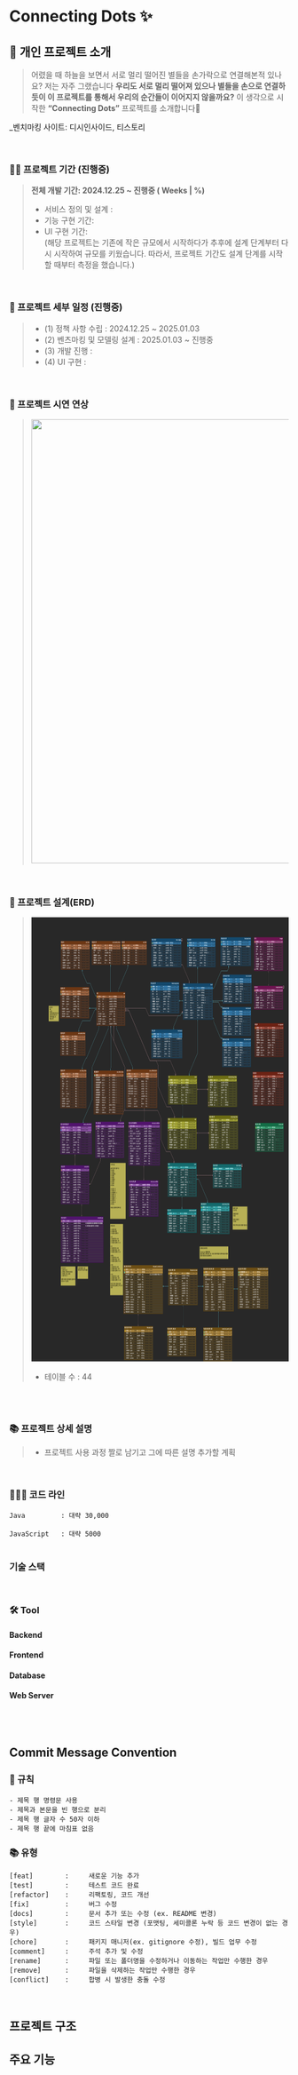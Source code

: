 # Connecting Dots ✨


## 📢 개인 프로젝트 소개
> 어렸을 때 하늘을 보면서 서로 멀리 떨어진 별들을 손가락으로 연결해본적 있나요? 저는 자주 그랬습니다
> <strong>우리도 서로 멀리 떨어져 있으나 별들을  손으로 연결하듯이 이 프로젝트를 통해서 우리의 순간들이 이어지지 않을까요?</strong>
> 이 생각으로 시작한 <strong>“Connecting Dots”</strong> 프로젝트를 소개합니다🥳

_벤치마킹 사이트: 디시인사이드, 티스토리

<br>

### 🏃🏻 프로젝트 기간 (진행중)
> **전체 개발 기간: 2024.12.25 ~ 진행중 ( Weeks |  %)**
> - 서비스 정의 및 설계 : <br>
> - 기능 구현 기간:  <br>
> - UI 구현 기간: <br>
> (해당 프로젝트는 기존에 작은 규모에서 시작하다가 추후에 설계 단계부터 다시 시작하여 규모를 키웠습니다. 따라서, 프로젝트 기간도 설계 단계를 시작할 때부터 측정을 했습니다.)


<br>


### 📅 프로젝트 세부 일정 (진행중)
> - (1) 정책 사항 수립 : 2024.12.25 ~ 2025.01.03 
> - (2) 벤츠마킹 및 모델링 설계 : 2025.01.03 ~ 진행중 
> - (3) 개발 진행 : 
> - (4) UI 구현 : 

<br>

### 🎥 프로젝트 시연 연상 
> <img src="description/기술적고민흔적/시연영상썸네일.jpeg" height="800" width="1200">

<br>

### 🧱 프로젝트 설계(ERD)

> <img src="description/erd모델링/connecting-dots-erd-modeling.png" height="800" width="1200">
>
> - 테이블 수 : 44
<br>

<br>

### 📚 프로젝트 상세 설명

> - 프로젝트 사용 과정 짤로 남기고 그에 따른 설명 추가할 계획


<br>


### 👨🏻‍💻 코드 라인 
<pre><code>Java         : 대략 30,000 <br>
JavaScript   : 대략 5000 <br> </code></pre> 



### 기술 스택

<br>

### 🛠️ Tool

#### Backend

#### Frontend

#### Database

#### Web Server


<br>
<br>

## Commit Message Convention
###  🤝 규칙
<pre><code>- 제목 행 명령문 사용
- 제목과 본문을 빈 행으로 분리
- 제목 행 글자 수 50자 이하
- 제목 행 끝에 마침표 없음</code></pre>

###  📚 유형
<pre><code>[feat]        :     새로운 기능 추가
[test]        :     테스트 코드 완료 
[refactor]    :     리팩토링, 코드 개선
[fix]         :     버그 수정
[docs]        :     문서 추가 또는 수정 (ex. README 변경)
[style]       :     코드 스타일 변경 (포맷팅, 세미콜론 누락 등 코드 변경이 없는 경우)
[chore]       :     패키지 매니저(ex. gitignore 수정), 빌드 업무 수정
[comment]     :     주석 추가 및 수정
[rename]      :     파일 또는 폴더명을 수정하거나 이동하는 작업만 수행한 경우
[remove]      :     파일을 삭제하는 작업만 수행한 경우
[conflict]    :     합병 시 발생한 충돌 수정</code></pre>

<br>

## 프로젝트 구조


## 주요 기능

